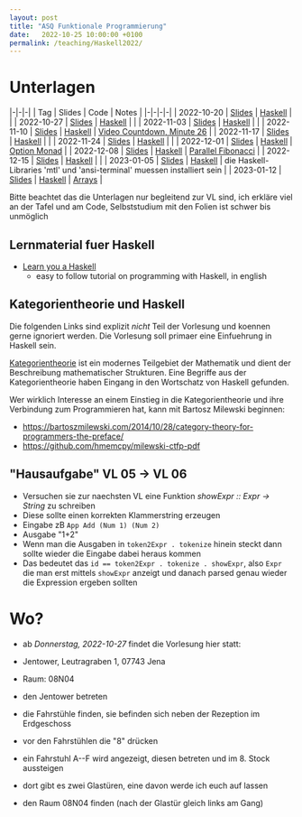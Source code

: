 ```yaml
---
layout: post
title: "ASQ Funktionale Programmierung"
date:   2022-10-25 10:00:00 +0100
permalink: /teaching/Haskell2022/
---
```


# Unterlagen

|-|-|-|
| Tag | Slides | Code | Notes |
|-|-|-|-|
| 2022-10-20 | [Slides](01.pdf) | [Haskell](01.hs) | |
| 2022-10-27 | [Slides](02.pdf) | [Haskell](02.hs) | |
| 2022-11-03 | [Slides](03.pdf) | [Haskell](03.hs) | |
| 2022-11-10 | [Slides](04.pdf) | [Haskell](04.hs) | [Video Countdown, Minute 26](https://youtu.be/isyYDxxXMjk?t=1560) |
| 2022-11-17 | [Slides](05.pdf) | [Haskell](05.hs) | |
| 2022-11-24 | [Slides](06.pdf) | [Haskell](06.hs) | |
| 2022-12-01 | [Slides](07.pdf) | [Haskell](07.hs) | [Option Monad](Monads.hs) |
| 2022-12-08 | [Slides](08.pdf) | [Haskell](08.hs) | [Parallel Fibonacci](fib.hs) |
| 2022-12-15 | [Slides](09.pdf) | [Haskell](09.hs) | |
| 2023-01-05 | [Slides](10.pdf) | [Haskell](10.hs) | die Haskell-Libraries 'mtl' und 'ansi-terminal' muessen installiert sein |
| 2023-01-12 | [Slides](11.pdf) | [Haskell](11.hs) | [Arrays](Array.hs) |

Bitte beachtet das die Unterlagen nur begleitend zur VL sind, ich erkläre viel an der Tafel und am Code, Selbststudium mit den Folien ist schwer bis unmöglich

## Lernmaterial fuer Haskell

- [Learn you a Haskell](http://learnyouahaskell.com/)
  - easy to follow tutorial on programming with Haskell, in english

## Kategorientheorie und Haskell

Die folgenden Links sind explizit *nicht* Teil der Vorlesung und koennen gerne ignoriert werden. Die
Vorlesung soll primaer eine Einfuehrung in Haskell sein.

[Kategorientheorie](https://de.wikipedia.org/wiki/Kategorientheorie) ist ein modernes Teilgebiet der
Mathematik und dient der Beschreibung mathematischer Strukturen. Eine Begriffe aus der
Kategorientheorie haben Eingang in den Wortschatz von Haskell gefunden.

Wer wirklich Interesse an einem Einstieg in die Kategorientheorie und ihre Verbindung zum
Programmieren hat, kann mit Bartosz Milewski beginnen:
- <https://bartoszmilewski.com/2014/10/28/category-theory-for-programmers-the-preface/>
- <https://github.com/hmemcpy/milewski-ctfp-pdf>

## "Hausaufgabe" VL 05 -> VL 06

- Versuchen sie zur naechsten VL eine Funktion *showExpr :: Expr -> String* zu schreiben
- Diese sollte einen korrekten Klammerstring erzeugen
- Eingabe zB ``App Add (Num 1) (Num 2)``
- Ausgabe "1+2"
- Wenn man die Ausgaben in ``token2Expr . tokenize`` hinein steckt dann sollte wieder die Eingabe
  dabei heraus kommen
- Das bedeutet das ``id == token2Expr . tokenize . showExpr``, also ``Expr`` die man erst mittels
  ``showExpr`` anzeigt und danach parsed genau wieder die Expression ergeben sollten

# Wo?

- ab *Donnerstag, 2022-10-27* findet die Vorlesung hier statt:
- Jentower, Leutragraben 1, 07743 Jena
- Raum: 08N04

- den Jentower betreten
- die Fahrstühle finden, sie befinden sich neben der Rezeption im Erdgeschoss
- vor den Fahrstühlen die "8" drücken
- ein Fahrstuhl A--F wird angezeigt, diesen betreten und im 8. Stock aussteigen
- dort gibt es zwei Glastüren, eine davon werde ich euch auf lassen
- den Raum 08N04 finden (nach der Glastür gleich links am Gang)
